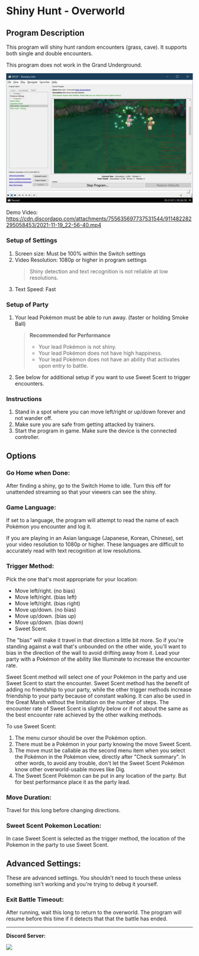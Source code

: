 # Shiny Hunt - Overworld

## Program Description

This program will shiny hunt random encounters (grass, cave). It supports both single and double encounters.

This program does not work in the Grand Underground.

<img src="images/ShinyHunt-Overworld-0.png">

Demo Video: https://cdn.discordapp.com/attachments/755635697737531544/911482282295058453/2021-11-19_22-56-40.mp4

### Setup of Settings

1. Screen size: Must be 100% within the Switch settings
2. Video Resolution: 1080p or higher in program settings
   > Shiny detection and text recognition is not reliable at low resolutions.
3. Text Speed: Fast

### Setup of Party
1. Your lead Pokémon must be able to run away. (faster or holding Smoke Ball)

   > **Recommended for Performance**
   > - Your lead Pokémon is not shiny.
   > - Your lead Pokémon does not have high happiness.
   > - Your lead Pokémon does not have an ability that activates upon entry to battle.
2. See below for additional setup if you want to use Sweet Scent to trigger encounters.


### Instructions

1. Stand in a spot where you can move left/right or up/down forever and not wander off.
2. Make sure you are safe from getting attacked by trainers.
3. Start the program in game. Make sure the device is the connected controller.


## Options


### Go Home when Done:

After finding a shiny, go to the Switch Home to idle. Turn this off for unattended streaming so that your viewers can see the shiny.


### Game Language:

If set to a language, the program will attempt to read the name of each Pokémon you encounter and log it.

If you are playing in an Asian language (Japanese, Korean, Chinese), set your video resolution to 1080p or higher. These languages are difficult to accurately read with text recognition at low resolutions.


### Trigger Method:

Pick the one that's most appropriate for your location:

- Move left/right. (no bias)
- Move left/right. (bias left)
- Move left/right. (bias right)
- Move up/down. (no bias)
- Move up/down. (bias up)
- Move up/down. (bias down)
- Sweet Scent.

The "bias" will make it travel in that direction a little bit more. So if you're standing against a wall that's unbounded on the other wide, you'll want to bias in the direction of the wall to avoid drifting away from it. Lead your party with a Pokémon of the ability like Illuminate to increase the encounter rate.

Sweet Scent method will select one of your Pokémon in the party and use Sweet Scent to start the encounter. Sweet Scent method has the benefit of adding no friendship to your party, while the other trigger methods increase friendship to your party because of constant walking. It can also be used in the Great Marsh without the limitation on the number of steps. The encounter rate of Sweet Scent is slightly below or if not about the same as the best encounter rate achieved by the other walking methods.

To use Sweet Scent:

1. The menu cursor should be over the Pokémon option.
2. There must be a Pokémon in your party knowing the move Sweet Scent.
3. The move must be callable as the second menu item when you select the Pokémon in the Pokémon view, directly after "Check summary". In other words, to avoid any trouble, don't let the Sweet Scent Pokémon know other overworld-usable moves like Dig.
4. The Sweet Scent Pokémon can be put in any location of the party. But for best performance place it as the party lead.


### Move Duration:

Travel for this long before changing directions.

### Sweet Scent Pokemon Location:

In case Sweet Scent is selected as the trigger method, the location of the Pokemon in the party to use Sweet Scent.


## Advanced Settings:
These are advanced settings. You shouldn't need to touch these unless something isn't working and you're trying to debug it yourself.


### Exit Battle Timeout:

After running, wait this long to return to the overworld. The program will resume before this time if it detects that that the battle has ended.



<hr>

**Discord Server:** 

[<img src="https://canary.discordapp.com/api/guilds/695809740428673034/widget.png?style=banner2">](https://discord.gg/cQ4gWxN)





